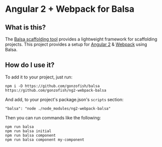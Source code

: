 # Angular 2 + Webpack for Balsa

## What is this?

The [Balsa scaffolding tool](https://github.com/gonzofish/balsa) provides a lightweight framework for scaffolding projects.
This project provides a setup for [Angular 2](https://angular.io) & [Webpack](https://webpack.github.io/) using Balsa.

## How do I use it?

To add it to your project, just run:

```
npm i -D https://github.com/gonzofish/balsa https://github.com/gonzofish/ng2-webpack-balsa
```

And add, to your project's package.json's `scripts` section:

```
"balsa": "node ./node_modules/ng2-webpack-balsa"
```

Then you can run commands like the following:

```
npm run balsa
npm run balsa initial
npm run balsa component
npm run balsa component my-component
```